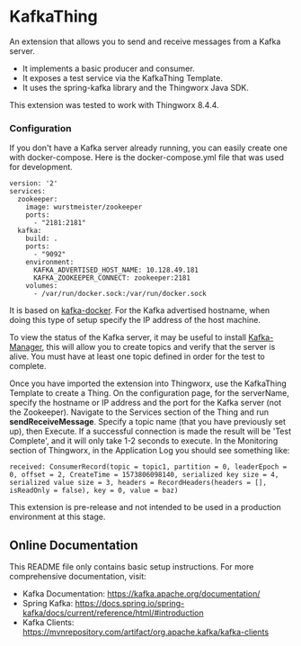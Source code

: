 # KafkaThing

An extension that allows you to send and receive messages from a Kafka server. 

* It implements a basic producer and consumer. 
* It exposes a test service via the KafkaThing Template. 
* It uses the spring-kafka library and the Thingworx Java SDK.

This extension was tested to work with Thingworx 8.4.4.



### Configuration

If you don't have a Kafka server already running, you can easily create one with docker-compose. Here is the docker-compose.yml file that was used for development.
```
version: '2'
services:
  zookeeper:
    image: wurstmeister/zookeeper
    ports:
      - "2181:2181"
  kafka:
    build: .
    ports:
      - "9092"
    environment:
      KAFKA_ADVERTISED_HOST_NAME: 10.128.49.181
      KAFKA_ZOOKEEPER_CONNECT: zookeeper:2181
    volumes:
      - /var/run/docker.sock:/var/run/docker.sock
```
It is based on [kafka-docker](https://github.com/wurstmeister/kafka-docker). For the Kafka advertised hostname, when doing this type of setup specify the IP address of the host machine.

To view the status of the Kafka server, it may be useful to install [Kafka-Manager](https://github.com/yahoo/kafka-manager), this will allow you to create topics and verify that the server is alive. You must have at least one topic defined in order for the test to complete. 

Once you have imported the extension into Thingworx, use the KafkaThing Template to create a Thing. On the configuration page, for the serverName, specify the hostname or IP address and the port for the Kafka server (not the Zookeeper). Navigate to the Services section of the Thing and run **sendReceiveMessage**. Specify a topic name (that you have previously set up), then Execute. If a successful connection is made the result will be 'Test Complete', and it will only take 1-2 seconds to execute. In the Monitoring section of Thingworx, in the Application Log you should see something like:

 `received: ConsumerRecord(topic = topic1, partition = 0, leaderEpoch = 0, offset = 2, CreateTime = 1573806098140, serialized key size = 4, serialized value size = 3, headers = RecordHeaders(headers = [], isReadOnly = false), key = 0, value = baz)`  



 This extension is pre-release and not intended to be used in a production environment at this stage.


## Online Documentation

This README file only contains basic setup instructions.  For more
comprehensive documentation, visit:

- Kafka Documentation:  https://kafka.apache.org/documentation/ 
- Spring Kafka:   https://docs.spring.io/spring-kafka/docs/current/reference/html/#introduction 
- Kafka Clients:  https://mvnrepository.com/artifact/org.apache.kafka/kafka-clients 
